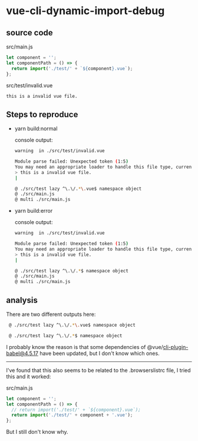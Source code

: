 # vue-cli-dynamic-import-debug

## source code

src/main.js

```JavaScript
let component = '';
let componentPath = () => {
  return import('./test/' + `${component}.vue`);
};
```

src/test/invalid.vue

```HTML
this is a invalid vue file.
```

## Steps to reproduce

- yarn build:normal

  console output:

  ```bash
  warning  in ./src/test/invalid.vue

  Module parse failed: Unexpected token (1:5)
  You may need an appropriate loader to handle this file type, currently no loaders are configured to process this file. See https://webpack.js.org/concepts#loaders
  > this is a invalid vue file.
  |

  @ ./src/test lazy ^\.\/.*\.vue$ namespace object
  @ ./src/main.js
  @ multi ./src/main.js
  ```

- yarn build:error

  console output:

  ```bash
  warning  in ./src/test/invalid.vue

  Module parse failed: Unexpected token (1:5)
  You may need an appropriate loader to handle this file type, currently no loaders are configured to process this file. See https://webpack.js.org/concepts#loaders
  > this is a invalid vue file.
  |

  @ ./src/test lazy ^\.\/.*$ namespace object
  @ ./src/main.js
  @ multi ./src/main.js
  ```

## analysis

There are two different outputs here:

```bash
 @ ./src/test lazy ^\.\/.*\.vue$ namespace object
```

```bash
 @ ./src/test lazy ^\.\/.*$ namespace object
```

I probably know the reason is that some dependencies of @vue/cli-plugin-babel@4.5.17 have been updated, but I don't know which ones.

---

I've found that this also seems to be related to the .browserslistrc file, I tried this and it worked:

src/main.js

```JavaScript
let component = '';
let componentPath = () => {
  // return import('./test/' + `${component}.vue`);
  return import('./test/' + component + '.vue');
};
```

But I still don't know why.
